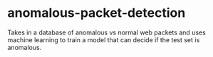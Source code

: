 # anomalous-packet-detection
Takes in a database of anomalous vs normal web packets and uses machine learning to train a model that can decide if the test set is anomalous.

